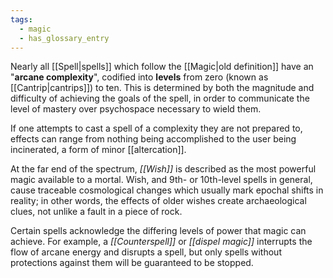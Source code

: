 ```yaml
---
tags:
  - magic
  - has_glossary_entry
---
```

Nearly all [[Spell|spells]] which follow the [[Magic|old definition]] have an "**arcane complexity**", codified into **levels** from zero (known as [[Cantrip|cantrips]]) to ten. This is determined by both the magnitude and difficulty of achieving the goals of the spell, in order to communicate the level of mastery over psychospace necessary to wield them. 

If one attempts to cast a spell of a complexity they are not prepared to, effects can range from nothing being accomplished to the user being incinerated, a form of minor [[altercation]].

At the far end of the spectrum, *[[Wish]]* is described as the most powerful magic available to a mortal. Wish, and 9th- or 10th-level spells in general, cause traceable cosmological changes which usually mark epochal shifts in reality; in other words, the effects of older wishes create archaeological clues, not unlike a fault in a piece of rock.

Certain spells acknowledge the differing levels of power that magic can achieve. For example, a *[[Counterspell]]* or *[[dispel magic]]* interrupts the flow of arcane energy and disrupts a spell, but only spells without protections against them will be guaranteed to be stopped.